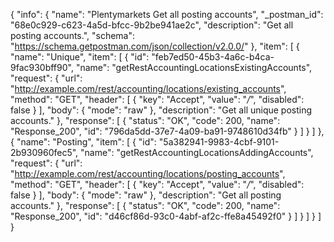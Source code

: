 {
  "info": {
    "name": "Plentymarkets Get all posting accounts",
    "_postman_id": "68e0c929-c623-4a5d-bfcc-9b2be941ae2c",
    "description": "Get all posting accounts.",
    "schema": "https://schema.getpostman.com/json/collection/v2.0.0/"
  },
  "item": [
    {
      "name": "Unique",
      "item": [
        {
          "id": "feb7ed50-45b3-4a6c-b4ca-9fac930bff90",
          "name": "getRestAccountingLocationsExistingAccounts",
          "request": {
            "url": "http://example.com/rest/accounting/locations/existing_accounts",
            "method": "GET",
            "header": [
              {
                "key": "Accept",
                "value": "*/*",
                "disabled": false
              }
            ],
            "body": {
              "mode": "raw"
            },
            "description": "Get all unique posting accounts."
          },
          "response": [
            {
              "status": "OK",
              "code": 200,
              "name": "Response_200",
              "id": "796da5dd-37e7-4a09-ba91-9748610d34fb"
            }
          ]
        }
      ]
    },
    {
      "name": "Posting",
      "item": [
        {
          "id": "5a382941-9983-4cbf-9101-2b930960fec5",
          "name": "getRestAccountingLocationsAddingAccounts",
          "request": {
            "url": "http://example.com/rest/accounting/locations/posting_accounts",
            "method": "GET",
            "header": [
              {
                "key": "Accept",
                "value": "*/*",
                "disabled": false
              }
            ],
            "body": {
              "mode": "raw"
            },
            "description": "Get all posting accounts."
          },
          "response": [
            {
              "status": "OK",
              "code": 200,
              "name": "Response_200",
              "id": "d46cf86d-93c0-4abf-af2c-ffe8a45492f0"
            }
          ]
        }
      ]
    }
  ]
}